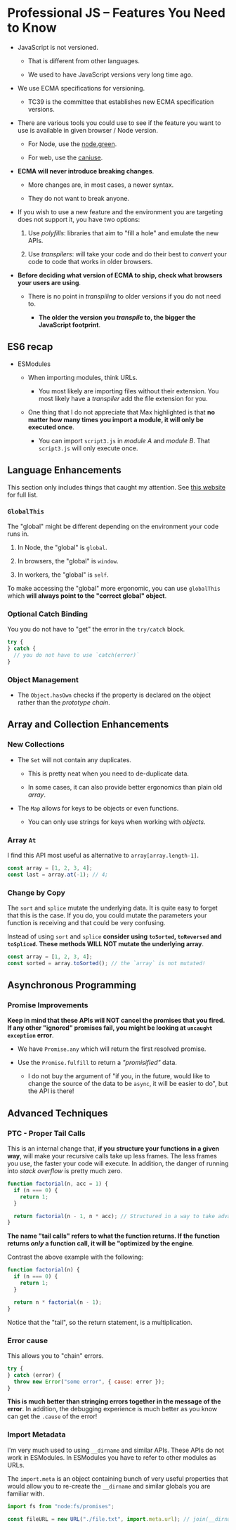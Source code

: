 # Professional JS – Features You Need to Know

- JavaScript is not versioned.

  - That is different from other languages.

  - We used to have JavaScript versions very long time ago.

- We use ECMA specifications for versioning.

  - TC39 is the committee that establishes new ECMA specification versions.

- There are various tools you could use to see if the feature you want to use is available in given browser / Node version.

  - For Node, use the [node.green](https://node.green/).

  - For web, use the [caniuse](https://caniuse.com/).

- **ECMA will never introduce breaking changes**.

  - More changes are, in most cases, a newer syntax.

  - They do not want to break anyone.

- If you wish to use a new feature and the environment you are targeting does not support it, you have two options:

  1. Use _polyfills_: libraries that aim to "fill a hole" and emulate the new APIs.

  2. Use _transpilers_: will take your code and do their best to _convert_ your code to code that works in older browsers.

- **Before deciding what version of ECMA to ship, check what browsers your users are using**.

  - There is no point in _transpiling_ to older versions if you do not need to.

    - **The older the version you _transpile_ to, the bigger the JavaScript footprint**.

## ES6 recap

- ESModules

  - When importing modules, think URLs.

    - You most likely are importing files without their extension. You most likely have a _transpiler_ add the file extension for you.

  - One thing that I do not appreciate that Max highlighted is that **no matter how many times you import a module, it will only be executed once**.

    - You can import `script3.js` in _module A_ and _module B_. That `script3.js` will only execute once.

## Language Enhancements

This section only includes things that caught my attention. See [this website](https://firtman.github.io/projs/) for full list.

### `GlobalThis`

The "global" might be different depending on the environment your code runs in.

1. In Node, the "global" is `global`.

2. In browsers, the "global" is `window`.

3. In workers, the "global" is `self`.

To make accessing the "global" more ergonomic, you can use `globalThis` which **will always point to the "correct global" object**.

### Optional Catch Binding

You you do not have to "get" the error in the `try/catch` block.

```js
try {
} catch {
  // you do not have to use `catch(error)`
}
```

### Object Management

- The `Object.hasOwn` checks if the property is declared on the object rather than the _prototype chain_.

## Array and Collection Enhancements

### New Collections

- The `Set` will not contain any duplicates.

  - This is pretty neat when you need to de-duplicate data.

  - In some cases, it can also provide better ergonomics than plain old _array_.

- The `Map` allows for keys to be objects or even functions.

  - You can only use strings for keys when working with _objects_.

### Array `At`

I find this API most useful as alternative to `array[array.length-1]`.

```js
const array = [1, 2, 3, 4];
const last = array.at(-1); // 4;
```

### Change by Copy

The `sort` and `splice` mutate the underlying data. It is quite easy to forget that this is the case. If you do, you could mutate the parameters your function is receiving and that could be very confusing.

Instead of using `sort` and `splice` **consider using `toSorted`, `toReversed` and `toSpliced`. These methods WILL NOT mutate the underlying array**.

```js
const array = [1, 2, 3, 4];
const sorted = array.toSorted(); // the `array` is not mutated!
```

## Asynchronous Programming

### Promise Improvements

**Keep in mind that these APIs will NOT cancel the promises that you fired. If any other "ignored" promises fail, you might be looking at `uncaught exception` error**.

- We have `Promise.any` which will return the first resolved promise.

- Use the `Promise.fulfill` to return a _"promisified"_ data.

  - I do not buy the argument of "if you, in the future, would like to change the source of the data to be `async`, it will be easier to do", but the API is there!

## Advanced Techniques

### PTC - Proper Tail Calls

This is an internal change that, **if you structure your functions in a given way**, will make your recursive calls take up less frames. The less frames you use, the faster your code will execute. In addition, the danger of running into _stack overflow_ is pretty much zero.

```js
function factorial(n, acc = 1) {
  if (n === 0) {
    return 1;
  }

  return factorial(n - 1, n * acc); // Structured in a way to take advantage of PTC.
}
```

**The name "tail calls" refers to what the function returns. If the function returns _only_ a function call, it will be "optimized by the engine**.

Contrast the above example with the following:

```js
function factorial(n) {
  if (n === 0) {
    return 1;
  }

  return n * factorial(n - 1);
}
```

Notice that the "tail", so the return statement, is a multiplication.

### Error cause

This allows you to "chain" errors.

```js
try {
} catch (error) {
  throw new Error("some error", { cause: error });
}
```

**This is much better than stringing errors together in the message of the error**. In addition, the debugging experience is much better as you know can get the `.cause` of the error!

### Import Metadata

I'm very much used to using `__dirname` and similar APIs. These APIs do not work in ESModules. In ESModules you have to refer to other modules as URLs.

The `import.meta` is an object containing bunch of very useful properties that would allow you to re-create the `__dirname` and similar globals you are familiar with.

```js
import fs from "node:fs/promises";

const fileURL = new URL("./file.txt", import.meta.url); // join(__dirname, "file.txt");
```
